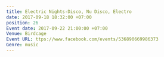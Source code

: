 ```yaml
---
title: Electric Nights-Disco, Nu Disco, Electro
date: 2017-09-18 18:32:00 +07:00
position: 26
Event date: 2017-09-22 21:00:00 +07:00
Venue: Birdcage
Event URL: ttps://www.facebook.com/events/536890669986373
Genre: music
---
```


